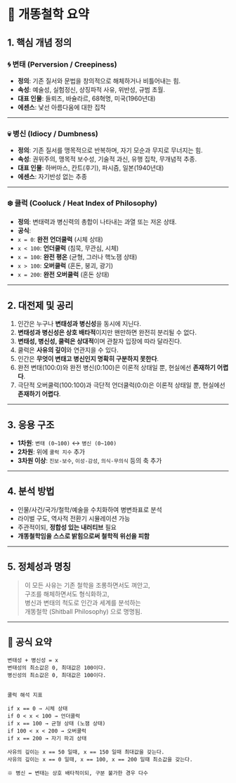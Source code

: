 # 🧠 개똥철학 요약

## 1. 핵심 개념 정의

### 🌀 변태 (Perversion / Creepiness)
- **정의**: 기존 질서와 문법을 창의적으로 해체하거나 비틀어내는 힘.
- **속성**: 예술성, 실험정신, 상징파적 사유, 위반성, 규범 초월.
- **대표 인물**: 들뢰즈, 바슐라르, 68혁명, 미국(1960년대)
- **에센스**: 낯선 아름다움에 대한 집착

---

### 💀 병신 (Idiocy / Dumbness)
- **정의**: 기존 질서를 맹목적으로 반복하며, 자기 모순과 무지로 무너지는 힘.
- **속성**: 권위주의, 맹목적 보수성, 기술적 과신, 유행 집착, 무개념적 추종.
- **대표 인물**: 하버마스, 칸트(후기), 파시즘, 일본(1940년대)
- **에센스**: 자기반성 없는 추종

---

### ❄️ 쿨럭 (Cooluck / Heat Index of Philosophy)
- **정의**: 변태력과 병신력의 총합이 나타내는 과열 또는 저온 상태.
- **공식**:  
- `x = 0`: **완전 언더쿨럭** (시체 상태)
- `x < 100`: **언더쿨럭** (침묵, 무관심, 시체)
- `x = 100`: **완전 평온** (균형, 그러나 핵노잼 상태)
- `x > 100`: **오버쿨럭** (혼돈, 붕괴, 광기)
- `x = 200`: **완전 오버쿨럭** (혼돈 상태)

---

## 2. 대전제 및 공리

1. 인간은 누구나 **변태성과 병신성**을 동시에 지닌다.
2. **변태성과 병신성은 상호 배타적**이지만 왠만하면 완전히 분리될 수 없다.
4. **변태성, 병신성, 쿨럭은 상대적**이며 관찰자 입장에 따라 달라진다.
5. 쿨럭은 **사유의 깊이**와 연관지을 수 있다.
6. 인간은 **무엇이 변태고 병신인지 명확히 구분하지 못한다**. 
7. 완전 변태(100:0)와 완전 병신(0:100)은 이론적 상태일 뿐, 현실에선 **존재하기 어렵다**.
8. 극단적 오버쿨럭(100:100)과 극단적 언더쿨럭(0:0)은 이론적 상태일 뿐, 현실에선 **존재하기 어렵다**.

---

## 3. 응용 구조

- **1차원**: `변태 (0~100)` ↔ `병신 (0~100)`
- **2차원**: 위에 `쿨럭 지수` 추가
- **3차원 이상**: `진보-보수`, `이성-감성`, `의식-무의식` 등의 축 추가

---

## 4. 분석 방법

- 인물/사건/국가/철학/예술을 수치화하여 병변좌표로 분석
- 라이벌 구도, 역사적 전환기 시뮬레이션 가능
- 주관적이되, **정합성 있는 내러티브** 필요
- **개똥철학임을 스스로 밝힘으로써 철학적 위선을 피함**

---

## 5. 정체성과 명칭

> 이 모든 사유는 기존 철학을 조롱하면서도 껴안고,  
> 구조를 해체하면서도 형식화하고,  
> 병신과 변태의 척도로 인간과 세계를 분석하는  
> 개똥철학 (Shitball Philosophy) 으로 명명됨.

---

## 🧪 공식 요약

```text
변태성 + 병신성 = x
변태성의 최소값은 0, 최대값은 100이다.
병신성의 최소값은 0, 최대값은 100이다.


쿨럭 해석 지표

if x == 0 → 시체 상태
if 0 < x < 100 → 언더쿨럭
if x == 100 → 균형 상태 (노잼 상태)
if 100 < x < 200 → 오버쿨럭
if x == 200 → 자기 파괴 상태

사유의 깊이는 x == 50 일때, x == 150 일때 최대값을 갖는다.
사유의 깊이는 x == 0 일때, x == 100, x == 200 일때 최소값을 갖는다.

※ 병신 ↔ 변태는 상호 배타적이되, 구분 불가한 경우 다수
```
